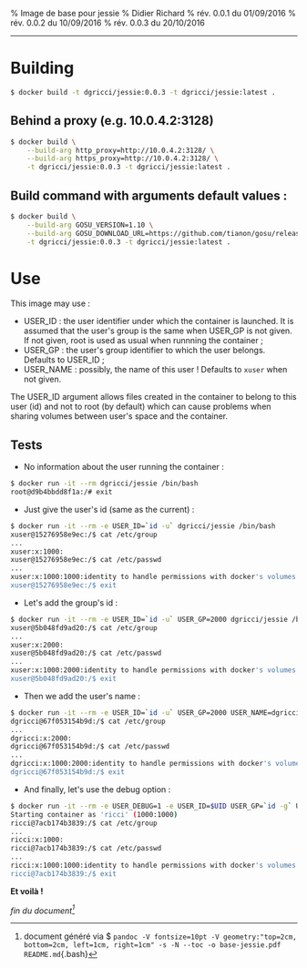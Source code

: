 % Image de base pour jessie
% Didier Richard
% rév. 0.0.1 du 01/09/2016
% rév. 0.0.2 du 10/09/2016
% rév. 0.0.3 du 20/10/2016

---

# Building #

```bash
$ docker build -t dgricci/jessie:0.0.3 -t dgricci/jessie:latest .
```

## Behind a proxy (e.g. 10.0.4.2:3128) ##

```bash
$ docker build \
    --build-arg http_proxy=http://10.0.4.2:3128/ \
    --build-arg https_proxy=http://10.0.4.2:3128/ \
    -t dgricci/jessie:0.0.3 -t dgricci/jessie:latest .
```     

## Build command with arguments default values : ##

```bash
$ docker build \
    --build-arg GOSU_VERSION=1.10 \
    --build-arg GOSU_DOWNLOAD_URL=https://github.com/tianon/gosu/releases/download/1.9/gosu-amd64 \
    -t dgricci/jessie:0.0.3 -t dgricci/jessie:latest .
``` 

# Use #

This image may use :

* USER_ID : the user identifier under which the container is launched. It is
assumed that the user's group is the same when USER_GP is not given. If not
given, root is used as usual when runnning the container ;
* USER_GP : the user's group identifier to which the user belongs. Defaults to
USER_ID ;
* USER_NAME : possibly, the name of this user ! Defaults to `xuser` when not
given.

The USER_ID argument allows files created in the container to belong to this
user (id) and not to root (by default) which can cause problems when sharing
volumes between user's space and the container.

## Tests ##

* No information about the user running the container :

```bash
$ docker run -it --rm dgricci/jessie /bin/bash
root@d9b4bbdd8f1a:/# exit
```

* Just give the user's id (same as the current) :

```bash
$ docker run -it --rm -e USER_ID=`id -u` dgricci/jessie /bin/bash
xuser@15276958e9ec:/$ cat /etc/group
...
xuser:x:1000:
xuser@15276958e9ec:/$ cat /etc/passwd
...
xuser:x:1000:1000:identity to handle permissions with docker's volumes:/home/xuser:/bin/bash
xuser@15276958e9ec:/$ exit
```

* Let's add the group's id :

```bash
$ docker run -it --rm -e USER_ID=`id -u` USER_GP=2000 dgricci/jessie /bin/bash
xuser@5b048fd9ad20:/$ cat /etc/group
...
xuser:x:2000:
xuser@5b048fd9ad20:/$ cat /etc/passwd
...
xuser:x:1000:2000:identity to handle permissions with docker's volumes:/home/xuser:/bin/bash
xuser@5b048fd9ad20:/$ exit
```

* Then we add the user's name :

```bash
$ docker run -it --rm -e USER_ID=`id -u` USER_GP=2000 USER_NAME=dgricci dgricci/jessie /bin/bash
dgricci@67f053154b9d:/$ cat /etc/group
...
dgricci:x:2000:
dgricci@67f053154b9d:/$ cat /etc/passwd
...
dgricci:x:1000:2000:identity to handle permissions with docker's volumes:/home/xuser:/bin/bash
dgricci@67f053154b9d:/$ exit
```

* And finally, let's use the debug option :

```bash
$ docker run -it --rm -e USER_DEBUG=1 -e USER_ID=$UID USER_GP=`id -g` USER_NAME=$USER dgricci/jessie /bin/bash
Starting container as 'ricci' (1000:1000)
ricci@7acb174b3839:/$ cat /etc/group
...
ricci:x:1000:
ricci@7acb174b3839:/$ cat /etc/passwd
...
ricci:x:1000:1000:identity to handle permissions with docker's volumes:/home/ricci:/bin/bash
ricci@7acb174b3839:/$ exit
```

__Et voilà !__


_fin du document[^pandoc_gen]_

[^pandoc_gen]: document généré via $ `pandoc -V fontsize=10pt -V geometry:"top=2cm, bottom=2cm, left=1cm, right=1cm" -s -N --toc -o base-jessie.pdf README.md`{.bash}

